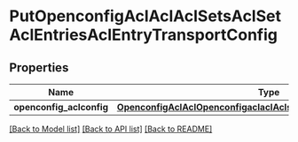 # PutOpenconfigAclAclAclSetsAclSetAclEntriesAclEntryTransportConfig

## Properties
Name | Type | Description | Notes
------------ | ------------- | ------------- | -------------
**openconfig_aclconfig** | [**OpenconfigAclAclOpenconfigaclaclAclsetsAclentriesTransportConfig**](OpenconfigAclAclOpenconfigaclaclAclsetsAclentriesTransportConfig.md) |  | [optional] 

[[Back to Model list]](../README.md#documentation-for-models) [[Back to API list]](../README.md#documentation-for-api-endpoints) [[Back to README]](../README.md)


